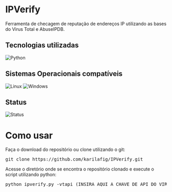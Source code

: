 # IPVerify
Ferramenta de checagem de reputação de endereços IP utilizando as bases do Virus Total e AbuseIPDB.

## Tecnologias utilizadas
<div>
 <img alt="Python" src="https://img.shields.io/badge/Python-F2C12E?style=for-the-badge&logo=python&logoColor=white">
 </div>
 
## Sistemas Operacionais compatíveis 
 <div>
 <img alt="Linux" src="https://img.shields.io/badge/Linux-A020F0?style=for-the-badge&logo=Linux&logoColor=white">
 <img alt="Windows" src="https://img.shields.io/badge/Windows-008000?style=for-the-badge&logo=Windows&logoColor=white">
 </div>
 
 ## Status
 <div>
<img alt="Status" src="https://img.shields.io/badge/Done-008000?style=for-the-badge">
 </div>

# Como usar
Faça o download do repositório ou clone utilizando o git:
<pre>
git clone https://github.com/karilafig/IPVerify.git
</pre>
Acesse o diretório onde se encontra o repositório clonado e execute o script utilizando python:
<pre>
python ipverify.py -vtapi (INSIRA AQUI A CHAVE DE API DO VIRUS TOTAL) -ipdbapi (INSIRA AQUI A CHAVE DE API DO ABUSE IPDB) -f (CAMINHO DO TXT COM OS IPS)
</pre>

